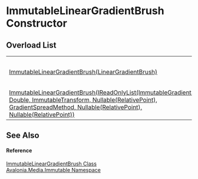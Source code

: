 # ImmutableLinearGradientBrush Constructor


## Overload List
<table>
<tr>
<td><a href="M_Avalonia_Media_Immutable_ImmutableLinearGradientBrush__ctor">ImmutableLinearGradientBrush(LinearGradientBrush)</a></td>
<td>Initializes a new instance of the <a href="T_Avalonia_Media_Immutable_ImmutableLinearGradientBrush">ImmutableLinearGradientBrush</a> class.</td>
</tr>
<tr>
<td><a href="M_Avalonia_Media_Immutable_ImmutableLinearGradientBrush__ctor_1">ImmutableLinearGradientBrush(IReadOnlyList(ImmutableGradientStop), Double, ImmutableTransform, Nullable(RelativePoint), GradientSpreadMethod, Nullable(RelativePoint), Nullable(RelativePoint))</a></td>
<td>Initializes a new instance of the <a href="T_Avalonia_Media_Immutable_ImmutableLinearGradientBrush">ImmutableLinearGradientBrush</a> class.</td>
</tr>
</table>

## See Also


#### Reference
<a href="T_Avalonia_Media_Immutable_ImmutableLinearGradientBrush">ImmutableLinearGradientBrush Class</a>  
<a href="N_Avalonia_Media_Immutable">Avalonia.Media.Immutable Namespace</a>  

